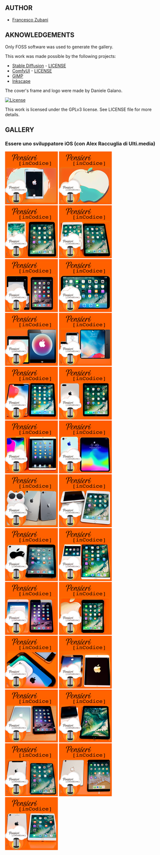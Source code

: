 ## AUTHOR

- [Francesco Zubani](https://www.linkedin.com/in/francesco-zubani-5957081a6/)

## AKNOWLEDGEMENTS

Only FOSS software was used to generate the gallery.

This work was made possible by the following projects:

- [Stable Diffusion](https://github.com/CompVis/stable-diffusion) - [LICENSE](https://github.com/CompVis/stable-diffusion/blob/main/LICENSE)
- [ComfyUI](https://github.com/comfyanonymous/ComfyUI) - [LICENSE](https://github.com/comfyanonymous/ComfyUI/blob/master/LICENSE)
- [GIMP](https://www.gimp.org/)
- [Inkscape](https://inkscape.org/)

The cover's frame and logo were made by Daniele Galano.

[![License](https://img.shields.io/badge/License-GPL%20v3-blue.svg)](http://www.gnu.org/licenses/gpl-3.0)

This work is licensed under the GPLv3 license.
See LICENSE file for more details.

## GALLERY

### Essere uno sviluppatore iOS (con Alex Raccuglia di Ulti.media)

<div class="gallery">
  <a href="PIC100_01.png"><img class="thumbnail" src="./thumbs/PIC100_01.png" alt="PIC100_01"></a>
  <a href="PIC100_02.png"><img class="thumbnail" src="./thumbs/PIC100_02.png" alt="PIC100_02"></a>
  <a href="PIC100_03.png"><img class="thumbnail" src="./thumbs/PIC100_03.png" alt="PIC100_03"></a>
  <a href="PIC100_04.png"><img class="thumbnail" src="./thumbs/PIC100_04.png" alt="PIC100_04"></a>
  <a href="PIC100_05.png"><img class="thumbnail" src="./thumbs/PIC100_05.png" alt="PIC100_05"></a>
  <a href="PIC100_06.png"><img class="thumbnail" src="./thumbs/PIC100_06.png" alt="PIC100_06"></a>
  <a href="PIC100_07.png"><img class="thumbnail" src="./thumbs/PIC100_07.png" alt="PIC100_07"></a>
  <a href="PIC100_08.png"><img class="thumbnail" src="./thumbs/PIC100_08.png" alt="PIC100_08"></a>
  <a href="PIC100_09.png"><img class="thumbnail" src="./thumbs/PIC100_09.png" alt="PIC100_09"></a>
  <a href="PIC100_10.png"><img class="thumbnail" src="./thumbs/PIC100_10.png" alt="PIC100_10"></a>
  <a href="PIC100_11.png"><img class="thumbnail" src="./thumbs/PIC100_11.png" alt="PIC100_11"></a>
  <a href="PIC100_12.png"><img class="thumbnail" src="./thumbs/PIC100_12.png" alt="PIC100_12"></a>
  <a href="PIC100_13.png"><img class="thumbnail" src="./thumbs/PIC100_13.png" alt="PIC100_13"></a>
  <a href="PIC100_14.png"><img class="thumbnail" src="./thumbs/PIC100_14.png" alt="PIC100_14"></a>
  <a href="PIC100_15.png"><img class="thumbnail" src="./thumbs/PIC100_15.png" alt="PIC100_15"></a>
  <a href="PIC100_16.png"><img class="thumbnail" src="./thumbs/PIC100_16.png" alt="PIC100_16"></a>
  <a href="PIC100_17.png"><img class="thumbnail" src="./thumbs/PIC100_17.png" alt="PIC100_17"></a>
  <a href="PIC100_18.png"><img class="thumbnail" src="./thumbs/PIC100_18.png" alt="PIC100_18"></a>
  <a href="PIC100_19.png"><img class="thumbnail" src="./thumbs/PIC100_19.png" alt="PIC100_19"></a>
  <a href="PIC100_20.png"><img class="thumbnail" src="./thumbs/PIC100_20.png" alt="PIC100_20"></a>
  <a href="PIC100_21.png"><img class="thumbnail" src="./thumbs/PIC100_21.png" alt="PIC100_21"></a>
  <a href="PIC100_22.png"><img class="thumbnail" src="./thumbs/PIC100_22.png" alt="PIC100_22"></a>
  <a href="PIC100_23.png"><img class="thumbnail" src="./thumbs/PIC100_23.png" alt="PIC100_23"></a>
  <a href="PIC100_24.png"><img class="thumbnail" src="./thumbs/PIC100_24.png" alt="PIC100_24"></a>
  <a href="PIC100_25.png"><img class="thumbnail" src="./thumbs/PIC100_25.png" alt="PIC100_25"></a>
</div>
</body>
</html>
